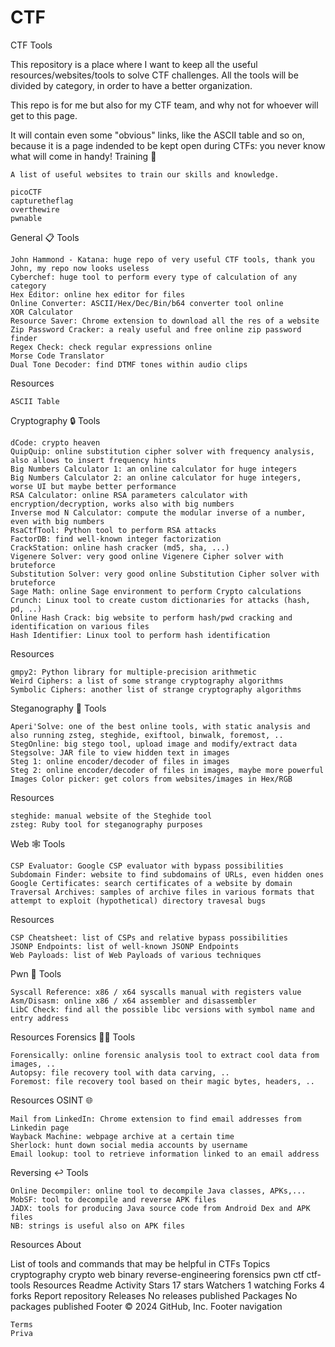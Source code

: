 # CTF
CTF Tools

This repository is a place where I want to keep all the useful resources/websites/tools to solve CTF challenges. All the tools will be divided by category, in order to have a better organization.

This repo is for me but also for my CTF team, and why not for whoever will get to this page.

It will contain even some "obvious" links, like the ASCII table and so on, because it is a page indended to be kept open during CTFs: you never know what will come in handy!
Training 🚩

    A list of useful websites to train our skills and knowledge.

    picoCTF
    capturetheflag
    overthewire
    pwnable

General 📋
Tools

    John Hammond - Katana: huge repo of very useful CTF tools, thank you John, my repo now looks useless
    Cyberchef: huge tool to perform every type of calculation of any category
    Hex Editor: online hex editor for files
    Online Converter: ASCII/Hex/Dec/Bin/b64 converter tool online
    XOR Calculator
    Resource Saver: Chrome extension to download all the res of a website
    Zip Password Cracker: a realy useful and free online zip password finder
    Regex Check: check regular expressions online
    Morse Code Translator
    Dual Tone Decoder: find DTMF tones within audio clips

Resources

    ASCII Table

Cryptography 🔒
Tools

    dCode: crypto heaven
    QuipQuip: online substitution cipher solver with frequency analysis, also allows to insert frequency hints
    Big Numbers Calculator 1: an online calculator for huge integers
    Big Numbers Calculator 2: an online calculator for huge integers, worse UI but maybe better performance
    RSA Calculator: online RSA parameters calculator with encryption/decryption, works also with big numbers
    Inverse mod N Calculator: compute the modular inverse of a number, even with big numbers
    RsaCtfTool: Python tool to perform RSA attacks
    FactorDB: find well-known integer factorization
    CrackStation: online hash cracker (md5, sha, ...)
    Vigenere Solver: very good online Vigenere Cipher solver with bruteforce
    Substitution Solver: very good online Substitution Cipher solver with bruteforce
    Sage Math: online Sage environment to perform Crypto calculations
    Crunch: Linux tool to create custom dictionaries for attacks (hash, pd, ..)
    Online Hash Crack: big website to perform hash/pwd cracking and identification on various files
    Hash Identifier: Linux tool to perform hash identification

Resources

    gmpy2: Python library for multiple-precision arithmetic
    Weird Ciphers: a list of some strange cryptography algorithms
    Symbolic Ciphers: another list of strange cryptography algorithms

Steganography 🎨
Tools

    Aperi'Solve: one of the best online tools, with static analysis and also running zsteg, steghide, exiftool, binwalk, foremost, ..
    StegOnline: big stego tool, upload image and modify/extract data
    Stegsolve: JAR file to view hidden text in images
    Steg 1: online encoder/decoder of files in images
    Steg 2: online encoder/decoder of files in images, maybe more powerful
    Images Color picker: get colors from websites/images in Hex/RGB

Resources

    steghide: manual website of the Steghide tool
    zsteg: Ruby tool for steganography purposes

Web 🕸️
Tools

    CSP Evaluator: Google CSP evaluator with bypass possibilities
    Subdomain Finder: website to find subdomains of URLs, even hidden ones
    Google Certificates: search certificates of a website by domain
    Traversal Archives: samples of archive files in various formats that attempt to exploit (hypothetical) directory travesal bugs

Resources

    CSP Cheatsheet: list of CSPs and relative bypass possibilities
    JSONP Endpoints: list of well-known JSONP Endpoints
    Web Payloads: list of Web Payloads of various techniques

Pwn 🐛
Tools

    Syscall Reference: x86 / x64 syscalls manual with registers value
    Asm/Disasm: online x86 / x64 assembler and disassembler
    LibC Check: find all the possible libc versions with symbol name and entry address

Resources
Forensics 🕵️‍♂️
Tools

    Forensically: online forensic analysis tool to extract cool data from images, ..
    Autopsy: file recovery tool with data carving, ..
    Foremost: file recovery tool based on their magic bytes, headers, ..

Resources
OSINT 🌐

    Mail from LinkedIn: Chrome extension to find email addresses from Linkedin page
    Wayback Machine: webpage archive at a certain time
    Sherlock: hunt down social media accounts by username
    Email lookup: tool to retrieve information linked to an email address

Reversing ↩️
Tools

    Online Decompiler: online tool to decompile Java classes, APKs,...
    MobSF: tool to decompile and reverse APK files
    JADX: tools for producing Java source code from Android Dex and APK files
    NB: strings is useful also on APK files

Resources
About

List of tools and commands that may be helpful in CTFs
Topics
cryptography crypto web binary reverse-engineering forensics pwn ctf ctf-tools
Resources
Readme
Activity
Stars
17 stars
Watchers
1 watching
Forks
4 forks
Report repository
Releases
No releases published
Packages
No packages published
Footer
© 2024 GitHub, Inc.
Footer navigation

    Terms
    Priva

